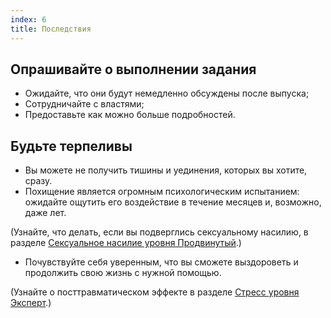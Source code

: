 ```yaml
---
index: 6
title: Последствия
---
```

## Опрашивайте о выполнении задания

*   Ожидайте, что они будут немедленно обсуждены после выпуска;
*   Сотрудничайте с властями;
*   Предоставьте как можно больше подробностей.

## Будьте терпеливы

*   Вы можете не получить тишины и уединения, которых вы хотите, сразу.
*   Похищение является огромным психологическим испытанием: ожидайте ощутить его воздействие в течение месяцев и, возможно, даже лет.

(Узнайте, что делать, если вы подверглись сексуальному насилию, в разделе [Сексуальное насилие уровня Продвинутый](umbrella://incident-response/sexual-assault/advanced).)

*   Почувствуйте себя уверенным, что вы сможете выздороветь и продолжить свою жизнь с нужной помощью.

(Узнайте о посттравматическом эффекте в разделе [Стресс уровня Эксперт](umbrella://stress/stress/expert).)